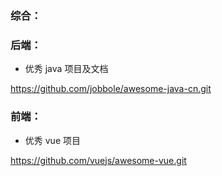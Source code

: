 ### 综合：

### 后端：

- 优秀 java 项目及文档

https://github.com/jobbole/awesome-java-cn.git

### 前端：

- 优秀 vue 项目

https://github.com/vuejs/awesome-vue.git
